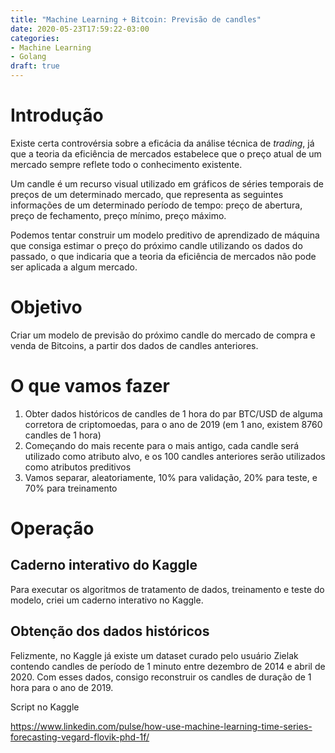 ```yaml
---
title: "Machine Learning + Bitcoin: Previsão de candles"
date: 2020-05-23T17:59:22-03:00
categories:
- Machine Learning
- Golang
draft: true
---
```

# Introdução
Existe certa controvérsia sobre a eficácia da análise técnica de *trading*, já que a teoria da eficiência de mercados estabelece que o preço atual de um mercado sempre reflete todo o conhecimento existente.

Um candle é um recurso visual utilizado em gráficos de séries temporais de preços de um determinado mercado, que representa as seguintes informações de um determinado período de tempo: preço de abertura, preço de fechamento, preço mínimo, preço máximo.

Podemos tentar construir um modelo preditivo de aprendizado de máquina que consiga estimar o preço do próximo candle utilizando os dados do passado, o que indicaria que a teoria da eficiência de mercados não pode ser aplicada a algum mercado.

# Objetivo
Criar um modelo de previsão do próximo candle do mercado de compra e venda de Bitcoins, a partir dos dados de candles anteriores.

# O que vamos fazer

1. Obter dados históricos de candles de 1 hora do par BTC/USD de alguma corretora de criptomoedas, para o ano de 2019 (em 1 ano, existem 8760 candles de 1 hora)
2. Começando do mais recente para o mais antigo, cada candle será utilizado como atributo alvo, e os 100 candles anteriores serão utilizados como atributos preditivos
3. Vamos separar, aleatoriamente, 10% para validação, 20% para teste, e 70% para treinamento

# Operação

## Caderno interativo do Kaggle

Para executar os algoritmos de tratamento de dados, treinamento e teste do modelo, criei um caderno interativo no Kaggle.

## Obtenção dos dados históricos

Felizmente, no Kaggle já existe um dataset curado pelo usuário Zielak contendo candles de período de 1 minuto entre dezembro de 2014 e abril de 2020. Com esses dados, consigo reconstruir os candles de duração de 1 hora para o ano de 2019.

Script no Kaggle

https://www.linkedin.com/pulse/how-use-machine-learning-time-series-forecasting-vegard-flovik-phd-1f/
